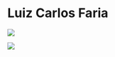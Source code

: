# Luiz Carlos Faria



![](https://gago.io/wp-content/uploads/2018/07/logo-gago3-chumbo.png) 

![](https://dockerdefinitivo.com/wp-content/uploads/2019/12/logo-2-2-azul-e1576220349540.png)
